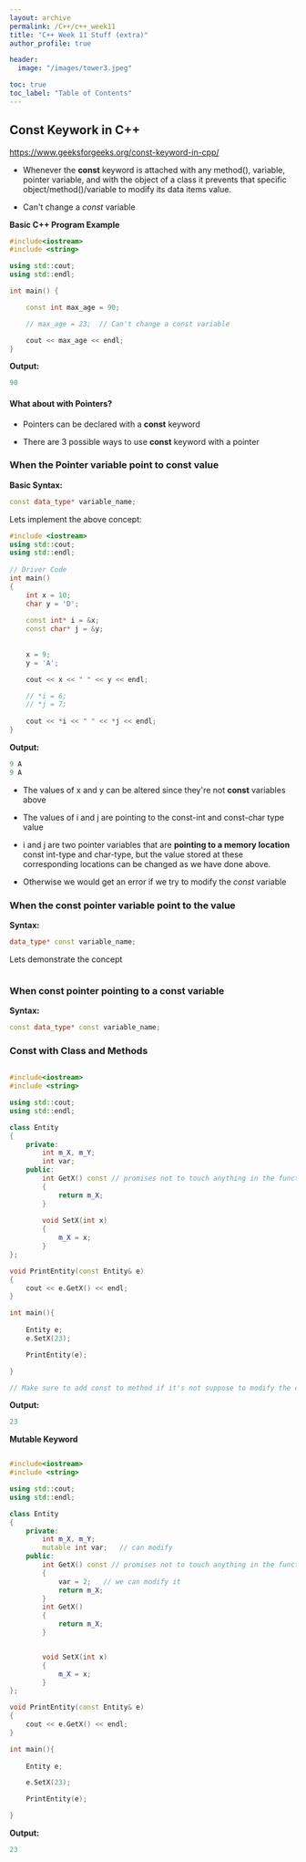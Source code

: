 ```yaml
---
layout: archive
permalink: /C++/c++_week11
title: "C++ Week 11 Stuff (extra)"
author_profile: true

header:
  image: "/images/tower3.jpeg"

toc: true
toc_label: "Table of Contents" 
---
```


## Const Keywork in C++

https://www.geeksforgeeks.org/const-keyword-in-cpp/

* Whenever the **const** keyword is attached with any method(), variable, pointer variable, and with the object of a class it prevents that specific object/method()/variable to modify its data items value.

* Can't change a *const* variable

**Basic C++ Program Example**

```cpp
#include<iostream>
#include <string>

using std::cout;
using std::endl;

int main() {

    const int max_age = 90;

    // max_age = 23;  // Can't change a const variable

    cout << max_age << endl;
}
```
**Output:**

```cpp
90
```




#### What about with Pointers?

* Pointers can be declared with a **const** keyword

* There are 3 possible ways to use **const** keyword with a pointer

### When the Pointer variable point to const value

**Basic Syntax:**

```cpp
const data_type* variable_name;
```

Lets implement the above concept:

```cpp
#include <iostream>
using std::cout;
using std::endl;
 
// Driver Code
int main()
{
    int x = 10;
    char y = 'D';
 
    const int* i = &x;
    const char* j = &y;
 
    
    x = 9;
    y = 'A';

    cout << x << " " << y << endl;

    // *i = 6;
    // *j = 7;
 
    cout << *i << " " << *j << endl;
}
```

**Output:**

```cpp
9 A
9 A
```

* The values of x and y can be altered since they're not **const** variables above

* The values of i and j are pointing to the const-int and const-char type value

* i and j are two pointer variables that are **pointing to a memory location** const int-type and char-type, but the value stored at these corresponding locations can be changed as we have done above. 

* Otherwise we would get an error if we try to modify the *const* variable

### When the const pointer variable point to the value

**Syntax:**

```cpp
data_type* const variable_name;
```

Lets demonstrate the concept

```cpp


```






### When const pointer pointing to a const variable


**Syntax:**

```cpp
const data_type* const variable_name;
```







### Const with Class and Methods


```cpp

#include<iostream>
#include <string>

using std::cout;
using std::endl;

class Entity
{
    private:
        int m_X, m_Y;
        int var;
    public:
        int GetX() const // promises not to touch anything in the function
        {
            return m_X;
        }
      
        void SetX(int x)
        {
            m_X = x;
        }
};

void PrintEntity(const Entity& e)
{
    cout << e.GetX() << endl;
}

int main(){
    
    Entity e;
    e.SetX(23);

    PrintEntity(e);

}

// Make sure to add const to method if it's not suppose to modify the class

```

**Output:**

```cpp
23
```


**Mutable Keyword**

```cpp

#include<iostream>
#include <string>

using std::cout;
using std::endl;

class Entity
{
    private:
        int m_X, m_Y;
        mutable int var;   // can modify 
    public:
        int GetX() const // promises not to touch anything in the function
        {
            var = 2;   // we can modify it 
            return m_X;
        }
        int GetX()
        {
            return m_X;
        }


        void SetX(int x)
        {
            m_X = x;
        }
};

void PrintEntity(const Entity& e)
{
    cout << e.GetX() << endl;
}

int main(){
    
    Entity e;

    e.SetX(23);

    PrintEntity(e);

}
```

**Output:**

```cpp
23
```
